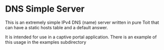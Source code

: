 # DNS Simple Server

This is an extremely simple IPv4 DNS (name) server written in pure Toit that
can have a static hosts table and a default answer.

It is intended for use in a captive portal application.  There is an example of
this usage in the examples subdirectory
